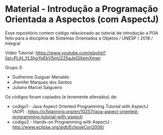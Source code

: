 # Material - Introdução a Programação Orientada a Aspectos (com AspectJ)

Esse repositório contem código relacionado ao tutorial de introdução a POA feito para a disciplina de Sistemas Orientados a Objetos / UNESP / 2018 / Integral

Video Tutorial: https://www.youtube.com/playlist?list=PLiH_YL5hqYqEkV5inU225aJeGIXemXmwr

Grupo 3:
- Guilherme Guiguer Menaldo
- Jhenifer Marques dos Santos
- Juliano Marcel Salgueiro

Os códigos foram copiados (e levemente alterados) de:
* codigo1 - Java Aspect Oriented Programming Tutorial with AspectJ (AOP) : https://o7planning.org/en/10257/java-aspect-oriented-programming-tutorial-with-aspectj
* codigo2 - Hands-on Programming with AspectJ : http://www.eclipse.org/ajdt/EclipseCon2006/

